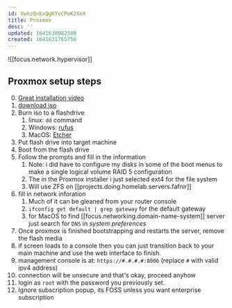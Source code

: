 ```yaml
---
id: VwhzQnkxQgKYvCPoK2XeX
title: Proxmox
desc: ''
updated: 1641638982588
created: 1641631765756
---
```


![[focus.network.hypervisor]]

## Proxmox setup steps

0. [Great installation video][0]
1. [download iso][1]
2. Burn iso to a flashdrive
   1. linux: `dd` command
   2. Windows: [rufus][2]
   3. MacOS: [Etcher][3]
3. Put flash drive into target machine
4. Boot from the flash drive
5. Follow the prompts and fill in the information
   1. Note: i did have to configure my disks in some of the boot menus to make a single logical volume RAID 5 configuration
   2. The in the Proxmox installer i just selected ext4 for the file system
   3. Will use ZFS on [[projects.doing.homelab.servers.fafnir]]
6. fill in network inforation
   1. Much of it can be gleaned from your router console
   2. `ifconfig get default | grep gateway` for the default gateway
   3. for MacOS to find [[focus.networking.domain-name-system]] server just search for `DNS` in *system preferences*
7. Once proxmox is finished bootstrapping and restarts the server, remove the flash media
8. if screen loads to a console then you can just transition back to your main machine and use the web interface to finish.
9. management console is at: `https://#.#.#.#:8006` (replace `#` with valid ipv4 address)
10. connection will be unsecure and that's okay, proceed anyhow
11. login as `root` with the password you previously set.
12. Ignore subscription popup, its FOSS unless you want enterprise subscription

[0]: https://youtu.be/azORbxrItOo
[1]: https://proxmox.com/en/downloads
[2]: https://rufus.ie/en/
[3]: https://www.balena.io/etcher/
